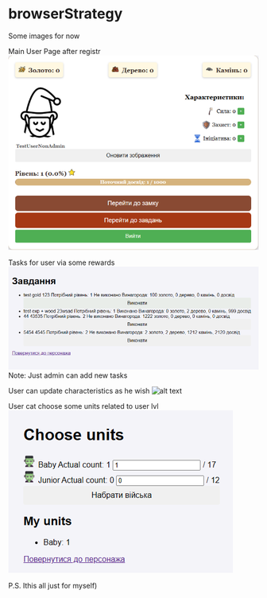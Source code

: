 # browserStrategy

Some images for now

Main User Page after registr
![alt text](AboutImg/MainScreen.png)


Tasks for user via some rewards
![alt text](AboutImg/CharTasksPage.png)
Note: Just admin can add new tasks

User can update  characteristics as he wish
![alt text](AboutImg/AboutImg/CharacteristicsUpdateImg.png)

User cat choose some units related to user lvl
![alt text](AboutImg/UnitPage.png)


P.S. Ithis all just for myself)

